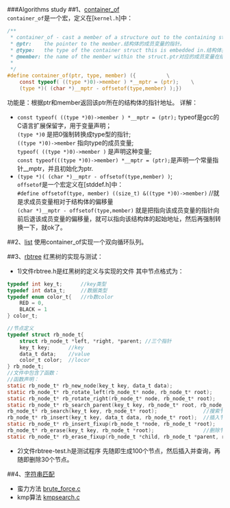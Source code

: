 ###Algorithms study
##1、[container_of](container_of/)  
`container_of`是一个宏，定义在[`kernel.h`]中：

```C
/**
 * container_of - cast a member of a structure out to the containing structure
 * @ptr:	the pointer to the member.结构体的成员变量的指针。
 * @type:	the type of the container struct this is embedded in.结构体类型。
 * @member:	the name of the member within the struct.ptr对应的成员变量在结构体中的名称。
 *
 */
#define container_of(ptr, type, member) ({			\
	const typeof( ((type *)0)->member ) *__mptr = (ptr);	\
	(type *)( (char *)__mptr - offsetof(type,member) );})
```

功能是：根据ptr和member返回该ptr所在的结构体的指针地址。
详解：
* `const typeof( ((type *)0)->member ) *__mptr = (ptr);` typeof是gcc的C语言扩展保留字，用于变量声明；  
   `(type *)0` 是把0强制转换成type型的指针;   
   `((type *)0)->member` 指向type的成员变量;   
   `typeof( ((type *)0)->member )` 是声明这种变量;     
   `const typeof(((type *)0)->member) *__mptr = (ptr);`是声明一个常量指针__mptr，并且初始化为ptr.  
* `(type *)( (char *)__mptr - offsetof(type,member) )`;   
  `offsetof`是一个宏定义在[stddef.h]中：  
    `#define offsetof(type, member) ((size_t) &((type *)0)->member)` //就是求成员变量相对于结构体的偏移量  
  `(char *)__mptr - offsetof(type,member)` 就是把指向该成员变量的指针向前后退该成员变量的偏移量，就可以指向该结构体的起始地址，然后再强制转换一下，就ok了。
  
##2、[list](list/)
使用container_of实现一个双向循环队列。

##3、[rbtree](rbtree/)
 红黑树的实现与测试：
+ 1)文件rbtree.h是红黑树的定义与实现的文件
其中节点格式为：

```C
typedef int key_t;      //key类型
typedef int data_t;     //数据类型
typedef enum color_t{   //rb数color
    RED = 0,
    BLACK = 1
} color_t;

//节点定义
typedef struct rb_node_t{
    struct rb_node_t *left, *right, *parent; //三个指针
    key_t key;      //key
    data_t data;    //value
    color_t color;  //locor
} rb_node_t;
//文件中包含了函数：
//函数声明：
static rb_node_t* rb_new_node(key_t key, data_t data);                 //新建节点
static rb_node_t* rb_rotate_left(rb_node_t* node, rb_node_t* root);    //左旋
static rb_node_t* rb_rotate_right(rb_node_t* node, rb_node_t* root);   //右旋
static rb_node_t* rb_search_parent(key_t key, rb_node_t* root, rb_node_t **parent);    //协助搜索节点
rb_node_t* rb_search(key_t key, rb_node_t* root);               //搜索节点
rb_node_t* rb_insert(key_t key, data_t data, rb_node_t* root);  //插入节点
static rb_node_t* rb_insert_fixup(rb_node_t *node, rb_node_t *root);   //插入节点后修正
rb_node_t* rb_erase(key_t key, rb_node_t *root);                //删除节点
static rb_node_t* rb_erase_fixup(rb_node_t *child, rb_node_t *parent, rb_node_t *root);//删除节点后修正
```

+ 2)文件rbtree-test.h是测试程序
先随即生成100个节点，然后插入并查询，再随即删除30个节点。

##4、[字符串匹配](substring_search/)
* 蛮力方法 [brute_force.c](substring_search/brute_force.c)
* kmp算法 [kmpsearch.c](substring_search/kmpsearch.c)
